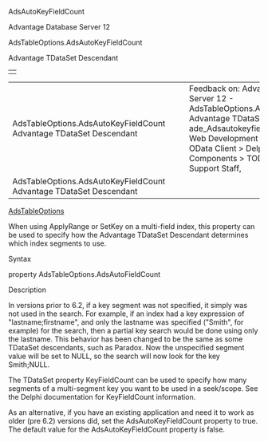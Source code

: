 AdsAutoKeyFieldCount




Advantage Database Server 12  

AdsTableOptions.AdsAutoKeyFieldCount

Advantage TDataSet Descendant

|  |
| --- |
|  |

|  |  |  |  |  |
| --- | --- | --- | --- | --- |
| AdsTableOptions.AdsAutoKeyFieldCount  Advantage TDataSet Descendant |  |  | Feedback on: Advantage Database Server 12 - AdsTableOptions.AdsAutoKeyFieldCount Advantage TDataSet Descendant ade\_Adsautokeyfieldcount Advantage Web Development > Advantage Delphi OData Client > Delphi OData Components > TODataSet / Dear Support Staff, |  |
| AdsTableOptions.AdsAutoKeyFieldCount  Advantage TDataSet Descendant |  |  |  |  |

[AdsTableOptions](ade_adstableoptions.htm)

When using ApplyRange or SetKey on a multi-field index, this property can be used to specify how the Advantage TDataSet Descendant determines which index segments to use.

Syntax

property AdsTableOptions.AdsAutoFieldCount

Description

In versions prior to 6.2, if a key segment was not specified, it simply was not used in the search. For example, if an index had a key expression of "lastname;firstname", and only the lastname was specified ("Smith", for example) for the search, then a partial key search would be done using only the lastname. This behavior has been changed to be the same as some TDataSet descendants, such as Paradox. Now the unspecified segment value will be set to NULL, so the search will now look for the key Smith;NULL.

The TDataSet property KeyFieldCount can be used to specify how many segments of a multi-segment key you want to be used in a seek/scope. See the Delphi documentation for KeyFieldCount information.

As an alternative, if you have an existing application and need it to work as older (pre 6.2) versions did, set the AdsAutoKeyFieldCount property to true. The default value for the AdsAutoKeyFieldCount property is false.